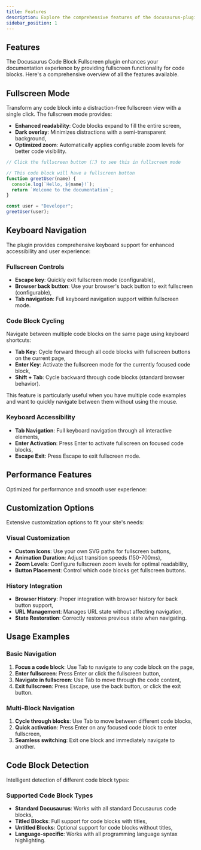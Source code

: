 ```yaml
---
title: Features
description: Explore the comprehensive features of the docusaurus-plugin-fullscreen plugin.
sidebar_position: 1
---
```


## Features

The Docusaurus Code Block Fullscreen plugin enhances your documentation experience by providing fullscreen functionality for code blocks. Here's a comprehensive overview of all the features available.

## Fullscreen Mode

Transform any code block into a distraction-free fullscreen view with a single click. The fullscreen mode provides:

- **Enhanced readability**: Code blocks expand to fill the entire screen,
- **Dark overlay**: Minimizes distractions with a semi-transparent background,
- **Optimized zoom**: Automatically applies configurable zoom levels for better code visibility.

```javascript title="Example Code Block"
// Click the fullscreen button (⛶) to see this in fullscreen mode

// This code block will have a fullscreen button
function greetUser(name) {
  console.log(`Hello, ${name}!`);
  return `Welcome to the documentation`;
}

const user = "Developer";
greetUser(user);
```

## Keyboard Navigation

The plugin provides comprehensive keyboard support for enhanced accessibility and user experience:

### Fullscreen Controls

- **Escape key**: Quickly exit fullscreen mode (configurable),
- **Browser back button**: Use your browser's back button to exit fullscreen (configurable),
- **Tab navigation**: Full keyboard navigation support within fullscreen mode.

### Code Block Cycling

Navigate between multiple code blocks on the same page using keyboard shortcuts:

- **Tab Key**: Cycle forward through all code blocks with fullscreen buttons on the current page,
- **Enter Key**: Activate the fullscreen mode for the currently focused code block,
- **Shift + Tab**: Cycle backward through code blocks (standard browser behavior).

This feature is particularly useful when you have multiple code examples and want to quickly navigate between them without using the mouse.

### Keyboard Accessibility

- **Tab Navigation**: Full keyboard navigation through all interactive elements,
- **Enter Activation**: Press Enter to activate fullscreen on focused code blocks,
- **Escape Exit**: Press Escape to exit fullscreen mode.

## Performance Features

Optimized for performance and smooth user experience:

## Customization Options

Extensive customization options to fit your site's needs:

### Visual Customization

- **Custom Icons**: Use your own SVG paths for fullscreen buttons,
- **Animation Duration**: Adjust transition speeds (150-700ms),
- **Zoom Levels**: Configure fullscreen zoom levels for optimal readability,
- **Button Placement**: Control which code blocks get fullscreen buttons.

### History Integration

- **Browser History**: Proper integration with browser history for back button support,
- **URL Management**: Manages URL state without affecting navigation,
- **State Restoration**: Correctly restores previous state when navigating.

## Usage Examples

### Basic Navigation

1. **Focus a code block**: Use Tab to navigate to any code block on the page,
2. **Enter fullscreen**: Press Enter or click the fullscreen button,
3. **Navigate in fullscreen**: Use Tab to move through the code content,
4. **Exit fullscreen**: Press Escape, use the back button, or click the exit button.

### Multi-Block Navigation

1. **Cycle through blocks**: Use Tab to move between different code blocks,
2. **Quick activation**: Press Enter on any focused code block to enter fullscreen,
3. **Seamless switching**: Exit one block and immediately navigate to another.

## Code Block Detection

Intelligent detection of different code block types:

### Supported Code Block Types

- **Standard Docusaurus**: Works with all standard Docusaurus code blocks,
- **Titled Blocks**: Full support for code blocks with titles,
- **Untitled Blocks**: Optional support for code blocks without titles,
- **Language-specific**: Works with all programming language syntax highlighting.
